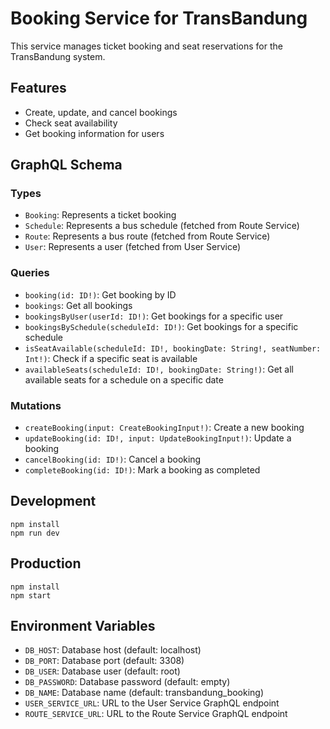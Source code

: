 # Booking Service for TransBandung

This service manages ticket booking and seat reservations for the TransBandung system.

## Features
- Create, update, and cancel bookings
- Check seat availability
- Get booking information for users

## GraphQL Schema

### Types
- `Booking`: Represents a ticket booking
- `Schedule`: Represents a bus schedule (fetched from Route Service)
- `Route`: Represents a bus route (fetched from Route Service)
- `User`: Represents a user (fetched from User Service)

### Queries
- `booking(id: ID!)`: Get booking by ID
- `bookings`: Get all bookings
- `bookingsByUser(userId: ID!)`: Get bookings for a specific user
- `bookingsBySchedule(scheduleId: ID!)`: Get bookings for a specific schedule
- `isSeatAvailable(scheduleId: ID!, bookingDate: String!, seatNumber: Int!)`: Check if a specific seat is available
- `availableSeats(scheduleId: ID!, bookingDate: String!)`: Get all available seats for a schedule on a specific date

### Mutations
- `createBooking(input: CreateBookingInput!)`: Create a new booking
- `updateBooking(id: ID!, input: UpdateBookingInput!)`: Update a booking
- `cancelBooking(id: ID!)`: Cancel a booking
- `completeBooking(id: ID!)`: Mark a booking as completed

## Development
```
npm install
npm run dev
```

## Production
```
npm install
npm start
```

## Environment Variables
- `DB_HOST`: Database host (default: localhost)
- `DB_PORT`: Database port (default: 3308)
- `DB_USER`: Database user (default: root)
- `DB_PASSWORD`: Database password (default: empty)
- `DB_NAME`: Database name (default: transbandung_booking)
- `USER_SERVICE_URL`: URL to the User Service GraphQL endpoint
- `ROUTE_SERVICE_URL`: URL to the Route Service GraphQL endpoint
